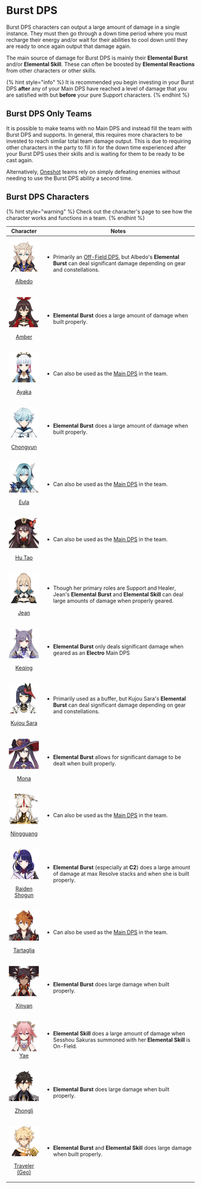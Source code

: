 # Burst DPS

Burst DPS characters can output a large amount of damage in a single instance. They must then go through a down time period where you must recharge their energy and/or wait for their abilities to cool down until they are ready to once again output that damage again.

The main source of damage for Burst DPS is mainly their **Elemental Burst** and/or **Elemental Skill**. These can often be boosted by **Elemental Reactions** from other characters or other skills.

{% hint style="info" %}
It is recommended you begin investing in your Burst DPS **after** any of your Main DPS have reached a level of damage that you are satisfied with but **before** your pure Support characters.
{% endhint %}

## Burst DPS Only Teams

It is possible to make teams with no Main DPS and instead fill the team with Burst DPS and supports. In general, this requires more characters to be invested to reach similar total team damage output. This is due to requiring other characters in the party to fill in for the down time experienced after your Burst DPS uses their skills and is waiting for them to be ready to be cast again.

Alternatively, [Oneshot](../teams/oneshot.md) teams rely on simply defeating enemies without needing to use the Burst DPS ability a second time.

## Burst DPS Characters

{% hint style="warning" %}
Check out the character's page to see how the character works and functions in a team.
{% endhint %}

|                                                                               Character                                                                              | Notes                                                                                                                                                                                                  |
| :------------------------------------------------------------------------------------------------------------------------------------------------------------------: | ------------------------------------------------------------------------------------------------------------------------------------------------------------------------------------------------------ |
|           <p><img src="../.gitbook/assets/ui_avataricon_albedo.png" alt="" data-size="original"></p><p><a href="../characters/geo/albedo.md">Albedo</a></p>          | <ul><li>Primarily an <a href="off-field-dps.md">Off-Field DPS</a>, but Albedo's <strong>Elemental Burst</strong> can deal significant damage depending on gear and constellations.</li></ul>           |
|            <p><img src="../.gitbook/assets/UI_AvatarIcon_Amber.png" alt="" data-size="original"></p><p><a href="../characters/pyro/amber.md">Amber</a></p>           | <ul><li><strong>Elemental Burst</strong> does a large amount of damage when built properly.</li></ul>                                                                                                  |
|                      <p><img src="../.gitbook/assets/ui_avataricon_ayaka.png" alt=""></p><p><a href="../characters/cryo/ayaka.md">Ayaka</a></p>                      | <ul><li>Can also be used as the <a href="main-dps.md">Main DPS</a> in the team.</li></ul>                                                                                                              |
|       <p><img src="../.gitbook/assets/ui_avataricon_chongyun.png" alt="" data-size="original"></p><p><a href="../characters/cryo/chongyun.md">Chongyun</a></p>       | <ul><li><strong>Elemental Burst</strong> does a large amount of damage when built properly.</li></ul>                                                                                                  |
|             <p><img src="../.gitbook/assets/ui_avataricon_eula.png" alt="" data-size="original"></p><p><a href="../characters/cryo/eula.md">Eula</a></p>             | <ul><li>Can also be used as the <a href="main-dps.md">Main DPS</a> in the team.</li></ul>                                                                                                              |
|           <p><img src="../.gitbook/assets/ui_avataricon_hutao.png" alt="" data-size="original"></p><p><a href="../characters/pyro/hu-tao.md">Hu Tao</a></p>          | <ul><li>Can also be used as the <a href="main-dps.md">Main DPS</a> in the team.</li></ul>                                                                                                              |
|             <p><img src="../.gitbook/assets/ui_avataricon_jean.png" alt="" data-size="original"></p><p><a href="../characters/anemo/jean.md">Jean</a></p>            | <ul><li>Though her primary roles are Support and Healer, Jean's <strong>Elemental Burst</strong> and <strong>Elemental Skill</strong> can deal large amounts of damage when properly geared.</li></ul> |
|         <p><img src="../.gitbook/assets/ui_avataricon_keqing.png" alt="" data-size="original"></p><p><a href="../characters/electro/keqing.md">Keqing</a></p>        | <ul><li><strong>Elemental Burst</strong> only deals significant damage when geared as an <strong>Electro</strong> Main DPS</li></ul>                                                                   |
|      <p><img src="../.gitbook/assets/ui_avataricon_sara.png" alt="" data-size="original"></p><p><a href="../characters/electro/kujou-sara.md">Kujou Sara</a></p>     | <ul><li>Primarily used as a buffer, but Kujou Sara's <strong>Elemental Burst</strong> can deal significant damage depending on gear and constellations.</li></ul>                                      |
|             <p><img src="../.gitbook/assets/ui_avataricon_mona.png" alt="" data-size="original"></p><p><a href="../characters/hydro/mona.md">Mona</a></p>            | <ul><li><strong>Elemental Burst</strong> allows for significant damage to be dealt when built properly.</li></ul>                                                                                      |
|      <p><img src="../.gitbook/assets/ui_avataricon_ningguang.png" alt="" data-size="original"></p><p><a href="../characters/geo/ningguang.md">Ningguang</a></p>      | <ul><li>Can also be used as the <a href="main-dps.md">Main DPS</a> in the team.</li></ul>                                                                                                              |
| <p><img src="../.gitbook/assets/ui_avataricon_shougun.png" alt="" data-size="original"></p><p><a href="../characters/electro/raiden-shogun.md">Raiden Shogun</a></p> | <ul><li><strong>Elemental Burst</strong> (especially at <strong>C2</strong>) does a large amount of damage at max Resolve stacks and when she is built properly.</li></ul>                             |
|     <p><img src="../.gitbook/assets/UI_AvatarIcon_Tartaglia.png" alt="" data-size="original"></p><p><a href="../characters/hydro/tartaglia.md">Tartaglia</a></p>     | <ul><li>Can also be used as the <a href="main-dps.md">Main DPS</a> in the team.</li></ul>                                                                                                              |
|          <p><img src="../.gitbook/assets/ui_avataricon_xinyan.png" alt="" data-size="original"></p><p><a href="../characters/pyro/xinyan.md">Xinyan</a></p>          | <ul><li><strong>Elemental Burst</strong> does large damage when built properly.</li></ul>                                                                                                              |
|                         <p><img src="../.gitbook/assets/UI_AvatarIcon_Yae.png" alt=""><br><a href="../characters/electro/yae.md">Yae</a></p>                         | <ul><li><strong>Elemental Skill</strong> does a large amount of damage when Sesshou Sakuras summoned with her <strong>Elemental Skill</strong> is On-Field.</li></ul>                                  |
|         <p><img src="../.gitbook/assets/ui_avataricon_zhongli.png" alt="" data-size="original"></p><p><a href="../characters/geo/zhongli.md">Zhongli</a></p>         | <ul><li><strong>Elemental Burst</strong> does large damage when built properly.</li></ul>                                                                                                              |
|  <p><img src="../.gitbook/assets/ui_avataricon_aether_geo.png" alt="" data-size="original"></p><p><a href="../characters/geo/traveler-geo.md">Traveler (Geo)</a></p> | <ul><li><strong>Elemental Burst</strong> and <strong>Elemental Skil</strong>l does large damage when built properly.</li></ul>                                                                         |
